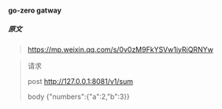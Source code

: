 #### go-zero gatway

##### 原文
> https://mp.weixin.qq.com/s/0v0zM9FkYSVw1iyRiQRNYw


> 请求
> 
> post http://127.0.0.1:8081/v1/sum
> 
> body {"numbers":{"a":2,"b":3}}